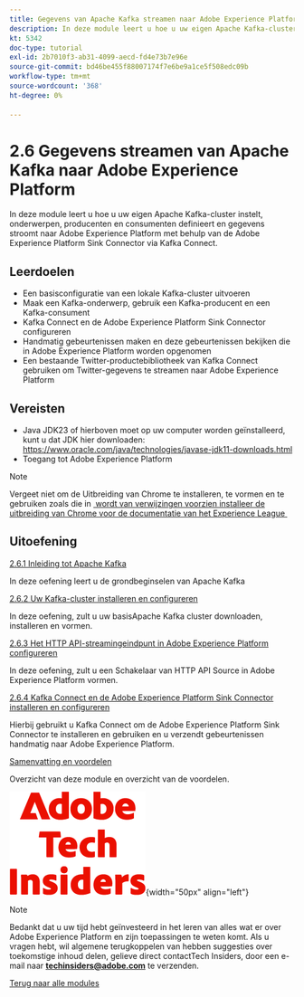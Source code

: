 ```yaml
---
title: Gegevens van Apache Kafka streamen naar Adobe Experience Platform
description: In deze module leert u hoe u uw eigen Apache Kafka-cluster instelt, onderwerpen, producenten en consumenten definieert en gegevens stroomt naar Adobe Experience Platform met behulp van de Adobe Experience Platform Sink Connector voor Kafka Connect.
kt: 5342
doc-type: tutorial
exl-id: 2b7010f3-ab31-4099-aecd-fd4e73b7e96e
source-git-commit: bd46be455f88007174f7e6be9a1ce5f508edc09b
workflow-type: tm+mt
source-wordcount: '368'
ht-degree: 0%

---
```


# 2.6 Gegevens streamen van Apache Kafka naar Adobe Experience Platform

In deze module leert u hoe u uw eigen Apache Kafka-cluster instelt, onderwerpen, producenten en consumenten definieert en gegevens stroomt naar Adobe Experience Platform met behulp van de Adobe Experience Platform Sink Connector via Kafka Connect.

## Leerdoelen

- Een basisconfiguratie van een lokale Kafka-cluster uitvoeren
- Maak een Kafka-onderwerp, gebruik een Kafka-producent en een Kafka-consument
- Kafka Connect en de Adobe Experience Platform Sink Connector configureren
- Handmatig gebeurtenissen maken en deze gebeurtenissen bekijken die in Adobe Experience Platform worden opgenomen
- Een bestaande Twitter-productebibliotheek van Kafka Connect gebruiken om Twitter-gegevens te streamen naar Adobe Experience Platform

## Vereisten

- Java JDK23 of hierboven moet op uw computer worden geïnstalleerd, kunt u dat JDK hier downloaden: [&#x200B; https://www.oracle.com/java/technologies/javase-jdk11-downloads.html &#x200B;](https://www.oracle.com/java/technologies/javase-jdk11-downloads.html)
- Toegang tot Adobe Experience Platform

>[!NOTE]
>
>Vergeet niet om de Uitbreiding van Chrome te installeren, te vormen en te gebruiken zoals die in [&#x200B; wordt van verwijzingen voorzien installeer de uitbreiding van Chrome voor de documentatie van het Experience League &#x200B;](../../gettingstarted/gettingstarted/ex1.md)

## Uitoefening

[2.6.1 Inleiding tot Apache Kafka](./ex1.md)

In deze oefening leert u de grondbeginselen van Apache Kafka

[2.6.2 Uw Kafka-cluster installeren en configureren](./ex2.md)

In deze oefening, zult u uw basisApache Kafka cluster downloaden, installeren en vormen.

[2.6.3 Het HTTP API-streamingeindpunt in Adobe Experience Platform configureren](./ex3.md)

In deze oefening, zult u een Schakelaar van HTTP API Source in Adobe Experience Platform vormen.

[2.6.4 Kafka Connect en de Adobe Experience Platform Sink Connector installeren en configureren](./ex4.md)

Hierbij gebruikt u Kafka Connect om de Adobe Experience Platform Sink Connector te installeren en gebruiken en u verzendt gebeurtenissen handmatig naar Adobe Experience Platform.

[Samenvatting en voordelen](./summary.md)

Overzicht van deze module en overzicht van de voordelen.

![&#x200B; Indexen van de Tech &#x200B;](./../../../assets/images/techinsiders.png){width="50px" align="left"}

>[!NOTE]
>
>Bedankt dat u uw tijd hebt geïnvesteerd in het leren van alles wat er over Adobe Experience Platform en zijn toepassingen te weten komt. Als u vragen hebt, wil algemene terugkoppelen van hebben suggesties over toekomstige inhoud delen, gelieve direct contactTech Insiders, door een e-mail naar **techinsiders@adobe.com** te verzenden.

[Terug naar alle modules](../../../overview.md)
